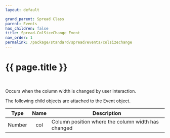 ```yaml
---
layout: default

grand_parent: Spread Class
parent: Events
has_children: false
title: Spread.ColSizeChange Event
nav_order: 1
permalink: /package/standard/spread/events/colsizechange
---
```

# {{ page.title }}
<br>

Occurs when the column width is changed by user interaction.

The following child objects are attached to the Event object.

|  Type  | Name | Description                                        |
|:------:|:----:|----------------------------------------------------|
| Number |  col | Column position where the column width has changed |